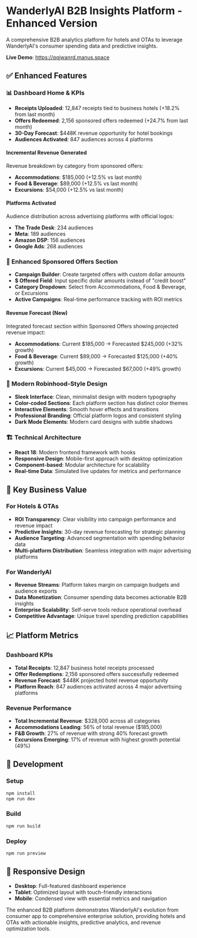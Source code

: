# WanderlyAI B2B Insights Platform - Enhanced Version

A comprehensive B2B analytics platform for hotels and OTAs to leverage WanderlyAI's consumer spending data and predictive insights.

**Live Demo**: https://qqjwanrd.manus.space

## ✅ Enhanced Features

### 📊 Dashboard Home & KPIs
- **Receipts Uploaded**: 12,847 receipts tied to business hotels (+18.2% from last month)
- **Offers Redeemed**: 2,156 sponsored offers redeemed (+24.7% from last month)
- **30-Day Forecast**: $448K revenue opportunity for hotel bookings
- **Audiences Activated**: 847 audiences across 4 platforms

#### Incremental Revenue Generated
Revenue breakdown by category from sponsored offers:
- **Accommodations**: $185,000 (+12.5% vs last month)
- **Food & Beverage**: $89,000 (+12.5% vs last month)
- **Excursions**: $54,000 (+12.5% vs last month)

#### Platforms Activated
Audience distribution across advertising platforms with official logos:
- **The Trade Desk**: 234 audiences
- **Meta**: 189 audiences
- **Amazon DSP**: 156 audiences
- **Google Ads**: 268 audiences

### 🎯 Enhanced Sponsored Offers Section
- **Campaign Builder**: Create targeted offers with custom dollar amounts
- **$ Offered Field**: Input specific dollar amounts instead of "credit boost"
- **Category Dropdown**: Select from Accommodations, Food & Beverage, or Excursions
- **Active Campaigns**: Real-time performance tracking with ROI metrics

#### Revenue Forecast (New)
Integrated forecast section within Sponsored Offers showing projected revenue impact:
- **Accommodations**: Current $185,000 → Forecasted $245,000 (+32% growth)
- **Food & Beverage**: Current $89,000 → Forecasted $125,000 (+40% growth)
- **Excursions**: Current $45,000 → Forecasted $67,000 (+49% growth)

### 🎨 Modern Robinhood-Style Design
- **Sleek Interface**: Clean, minimalist design with modern typography
- **Color-coded Sections**: Each platform section has distinct color themes
- **Interactive Elements**: Smooth hover effects and transitions
- **Professional Branding**: Official platform logos and consistent styling
- **Dark Mode Elements**: Modern card designs with subtle shadows

### 🏗️ Technical Architecture
- **React 18**: Modern frontend framework with hooks
- **Responsive Design**: Mobile-first approach with desktop optimization
- **Component-based**: Modular architecture for scalability
- **Real-time Data**: Simulated live updates for metrics and performance

## 🚀 Key Business Value

### For Hotels & OTAs
- **ROI Transparency**: Clear visibility into campaign performance and revenue impact
- **Predictive Insights**: 30-day revenue forecasting for strategic planning
- **Audience Targeting**: Advanced segmentation with spending behavior data
- **Multi-platform Distribution**: Seamless integration with major advertising platforms

### For WanderlyAI
- **Revenue Streams**: Platform takes margin on campaign budgets and audience exports
- **Data Monetization**: Consumer spending data becomes actionable B2B insights
- **Enterprise Scalability**: Self-serve tools reduce operational overhead
- **Competitive Advantage**: Unique travel spending prediction capabilities

## 📈 Platform Metrics

### Dashboard KPIs
- **Total Receipts**: 12,847 business hotel receipts processed
- **Offer Redemptions**: 2,156 sponsored offers successfully redeemed
- **Revenue Forecast**: $448K projected hotel revenue opportunity
- **Platform Reach**: 847 audiences activated across 4 major advertising platforms

### Revenue Performance
- **Total Incremental Revenue**: $328,000 across all categories
- **Accommodations Leading**: 56% of total revenue ($185,000)
- **F&B Growth**: 27% of revenue with strong 40% forecast growth
- **Excursions Emerging**: 17% of revenue with highest growth potential (49%)

## 🔧 Development

### Setup
```bash
npm install
npm run dev
```

### Build
```bash
npm run build
```

### Deploy
```bash
npm run preview
```

## 📱 Responsive Design
- **Desktop**: Full-featured dashboard experience
- **Tablet**: Optimized layout with touch-friendly interactions
- **Mobile**: Condensed view with essential metrics and navigation

The enhanced B2B platform demonstrates WanderlyAI's evolution from consumer app to comprehensive enterprise solution, providing hotels and OTAs with actionable insights, predictive analytics, and revenue optimization tools.

